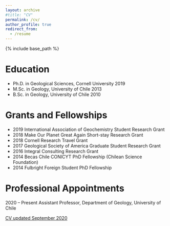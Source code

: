 ```yaml
---
layout: archive
#title: "CV"
permalink: /cv/
author_profile: true
redirect_from:
  - /resume
---
```


{% include base_path %}

Education
======
* Ph.D. in Geological Sciences, Cornell University 2019
* M.Sc. in Geology, University of Chile 2013
* B.Sc. in Geology, University of Chile 2010

Grants and Fellowships
======

* 2019 International Association of Geochemistry Student Research Grant
* 2018 Make Our Planet Great Again Short-stay Research Grant
* 2018 Cornell Research Travel Grant
* 2017 Geological Society of America Graduate Student Research Grant
* 2016 Integral Consulting Research Grant
* 2014 Becas Chile CONICYT PhD Fellowship (Chilean Science Foundation)
* 2014 Fulbright Foreign Student PhD Fellowship

Professional Appointments
======

2020 – Present Assistant Professor, Department of Geology, University of Chile

[CV updated September 2020](https://aliperezfodich.github.io/files/CV_PerezFodich_Sep2020_web.pdf)



